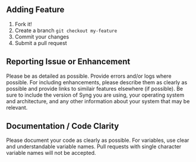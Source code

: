## Adding Feature
1. Fork it!
2. Create a branch `git checkout my-feature`
3. Commit your changes
4. Submit a pull request

## Reporting Issue or Enhancement
Please be as detailed as possible. Provide errors and/or logs where possible. For including enhancements, please describe them as clearly as possible and provide links to similair features elsewhere (if possible). 
Be sure to include the version of Syng you are using, your operating system and architecture, and any other information about your system that may be relevant.

## Documentation / Code Clarity
Please document your code as clearly as possible. For variables, use clear and understandable variable names. Pull requests with single character variable names will not be accepted.  
